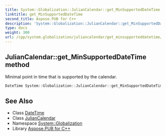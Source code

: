 ```yaml
---
title: System::Globalization::JulianCalendar::get_MinSupportedDateTime method
linktitle: get_MinSupportedDateTime
second_title: Aspose.PUB for C++
description: 'System::Globalization::JulianCalendar::get_MinSupportedDateTime method. Minimal point in time that is supported by the calendar in C++.'
type: docs
weight: 300
url: /cpp/system.globalization/juliancalendar/get_minsupporteddatetime/
---
```

## JulianCalendar::get_MinSupportedDateTime method


Minimal point in time that is supported by the calendar.

```cpp
DateTime System::Globalization::JulianCalendar::get_MinSupportedDateTime() const override
```

## See Also

* Class [DateTime](../../../system/datetime/)
* Class [JulianCalendar](../)
* Namespace [System::Globalization](../../)
* Library [Aspose.PUB for C++](../../../)
